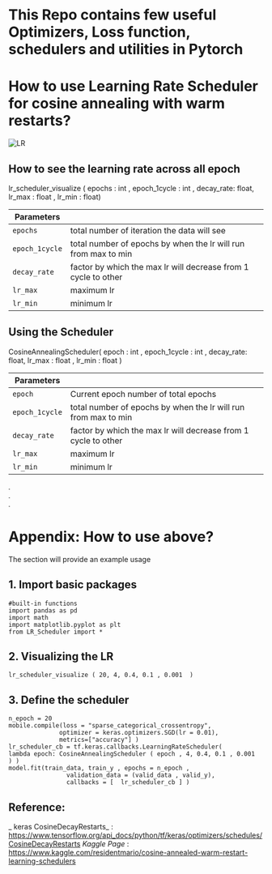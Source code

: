# This Repo contains few useful Optimizers, Loss function, schedulers and utilities in Pytorch



# How to use Learning Rate Scheduler for cosine annealing with warm restarts? 

![LR](https://dataiku.gbx.novartis.net/dip/api/projects/wikis/get-uploaded-file/LR.png?projectKey=DS_AI_INNOV_CODES&uploadId=iuuJSfSR9Qj7)

## How to see the learning rate across all epoch
<div class="alert">lr_scheduler_visualize ( epochs : int , epoch_1cycle : int , decay_rate: float, lr_max : float , lr_min : float)</div>

| Parameters         |      |
| ------------ |------------ |
| ``` epochs ```      |  total number of iteration the data will see       |
| ```epoch_1cycle```      | total  number of epochs by when the lr will run from max to min    |  
| ```decay_rate```        |  factor by which the max lr will decrease from 1 cycle to other   | 
| ```lr_max```       | maximum lr    |  
| ```lr_min```       | minimum lr   |


## Using the Scheduler 
<div class="alert">CosineAnnealingScheduler( epoch : int , epoch_1cycle : int , decay_rate: float, lr_max : float , lr_min : float ) </div>

| Parameters         |      |
| ------------ |------------ |
| ``` epoch ```      |  Current epoch number of total epochs       |
| ```epoch_1cycle```      | total  number of epochs by when the lr will run from max to min    |  
| ```decay_rate```        |  factor by which the max lr will decrease from 1 cycle to other   | 
| ```lr_max```       | maximum lr    |  
| ```lr_min```       | minimum lr   |

<marquee direction="right">&lt;&gt;&lt;&nbsp;&hellip;</marquee>
<marquee direction="right">&lt;&gt;&lt;&nbsp;&hellip;</marquee>
<marquee direction="right">&lt;&gt;&lt;&nbsp;&hellip;</marquee>





# Appendix: How to use above? 
The section will provide an example usage

## 1. Import basic packages 
```
#built-in functions
import pandas as pd
import math
import matplotlib.pyplot as plt
from LR_Scheduler import *
```

## 2. Visualizing the LR   
```
lr_scheduler_visualize ( 20, 4, 0.4, 0.1 , 0.001  )
```

## 3. Define the scheduler
```
n_epoch = 20 
mobile.compile(loss = "sparse_categorical_crossentropy", 
              optimizer = keras.optimizers.SGD(lr = 0.01),
              metrics=["accuracy"] )
lr_scheduler_cb = tf.keras.callbacks.LearningRateScheduler(                  lambda epoch: CosineAnnealingScheduler ( epoch , 4, 0.4, 0.1 , 0.001  ) )
model.fit(train_data, train_y , epochs = n_epoch , 
                validation_data = (valid_data , valid_y),
                callbacks = [  lr_scheduler_cb ] )
```

## Reference: 
 _ keras CosineDecayRestarts_ : https://www.tensorflow.org/api_docs/python/tf/keras/optimizers/schedules/CosineDecayRestarts
  _Kaggle Page_ : https://www.kaggle.com/residentmario/cosine-annealed-warm-restart-learning-schedulers
  
  
